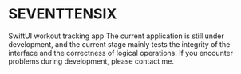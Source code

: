 # SEVENTTENSIX
SwiftUI workout tracking app The current application is still under development, and the current stage mainly tests the integrity of the interface and the correctness of logical operations. If you encounter problems during development, please contact me.
